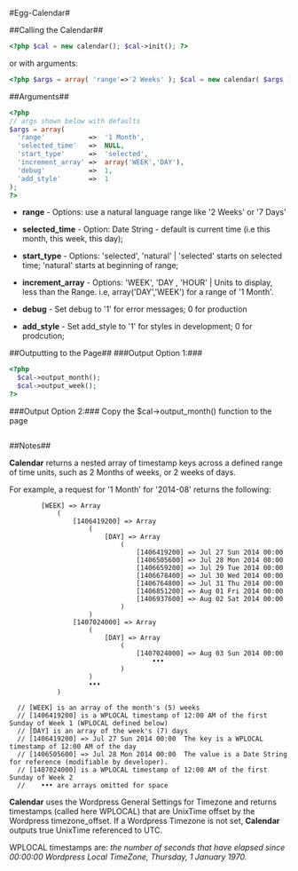 #Egg-Calendar#



##Calling the Calendar##
```php
<?php $cal = new calendar(); $cal->init(); ?>
```  
  or with arguments:
```php
<?php $args = array( 'range'=>'2 Weeks' ); $cal = new calendar( $args ); $cal->init(); ?>
```  

##Arguments##

```php
<?php
// args shown below with defaults
$args = array(
  'range'           =>  '1 Month',
  'selected_time'   =>  NULL,										
  'start_type'      =>  'selected',									
  'increment_array' =>  array('WEEK','DAY'),						
  'debug'           =>  1, 
  'add_style'       =>  1											
);
?>
```
* **range** - Options: use a natural language range like '2 Weeks' or '7 Days'

* **selected_time** - Option: Date String - default is current time (i.e this month, this week, this day); 

* **start_type** - Options: 'selected', 'natural' | 'selected' starts on selected time; 'natural' starts at beginning of range;

* **increment_array** - Options: 'WEEK', 'DAY , 'HOUR' | Units to display, less than the Range. i.e, array('DAY','WEEK') for a range of '1 Month'.

* **debug** - Set debug to '1' for error messages; 0 for production

* **add_style** - Set add_style to '1' for styles in development; 0 for prodcution;

##Outputting to the Page##
###Output Option 1:###

```php
<?php 
  $cal->output_month();  
  $cal->output_week(); 
?>
```
###Output Option 2:###
Copy the $cal->output_month() function to the page
```php

```

##Notes##

**Calendar** returns a nested array of timestamp keys across a defined range of time units, such as 2 Months of weeks, or 2 weeks of days.

For example, a request for '1 Month' for '2014-08' returns the following:
```
  		[WEEK] => Array
  			(
  				[1406419200] => Array
  					(
  						[DAY] => Array
  							(
  								[1406419200] => Jul 27 Sun 2014 00:00
  								[1406505600] => Jul 28 Mon 2014 00:00
  								[1406659200] => Jul 29 Tue 2014 00:00
  								[1406678400] => Jul 30 Wed 2014 00:00
  								[1406764800] => Jul 31 Thu 2014 00:00
  								[1406851200] => Aug 01 Fri 2014 00:00
  								[1406937600] => Aug 02 Sat 2014 00:00
  							)
  					)
  				[1407024000] => Array
  					(
  						[DAY] => Array
  							(
  								[1407024000] => Aug 03 Sun 2014 00:00
  									•••
  							)
  					)
  					•••
  			)
  			
  // [WEEK] is an array of the month's (5) weeks
  // [1406419200] is a WPLOCAL timestamp of 12:00 AM of the first Sunday of Week 1 (WPLOCAL defined below)
  // [DAY] is an array of the week's (7) days
  // [1406419200] => Jul 27 Sun 2014 00:00	The key is a WPLOCAL timestamp of 12:00 AM of the day
  // [1406505600] => Jul 28 Mon 2014 00:00	The value is a Date String for reference (modifiable by developer).
  // [1407024000] is a WPLOCAL timestamp of 12:00 AM of the first Sunday of Week 2 
  //    ••• are arrays omitted for space
```

**Calendar** uses the Wordpress General Settings for Timezone and returns timestamps (called here WPLOCAL) that are UnixTime offset by the Wordpress timezone_offset. If a Wordpress Timezone is not set, **Calendar** outputs true UnixTime referenced to UTC. 

WPLOCAL timestamps are: *the number of seconds that have elapsed since 00:00:00 Wordpress Local TimeZone, Thursday, 1 January 1970.*


